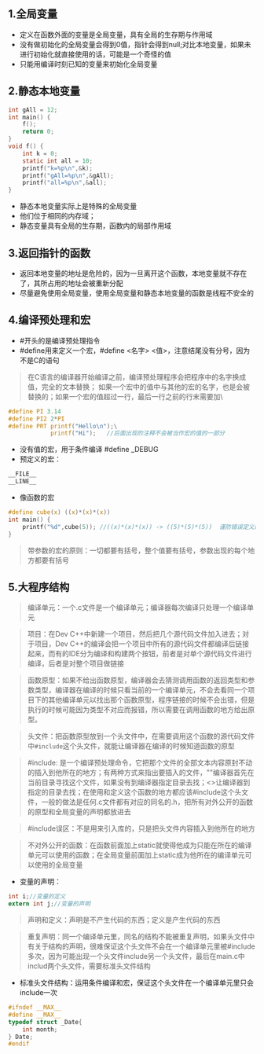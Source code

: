 ## 1.全局变量
- 定义在函数外面的变量是全局变量，具有全局的生存期与作用域
- 没有做初始化的全局变量会得到0值，指针会得到null;对比本地变量，如果未进行初始化就直接使用的话，可能是一个奇怪的值
- 只能用编译时刻已知的变量来初始化全局变量
## 2.静态本地变量
```c
int gAll = 12;
int main() {
    f();
    return 0;
}
void f() {
    int k = 0;
    static int all = 10;
    printf("k=%p\n",&k);
    printf("gAll=%p\n",&gAll);
    printf("all=%p\n",&all);
}
```
- 静态本地变量实际上是特殊的全局变量
- 他们位于相同的内存域；
- 静态变量具有全局的生存期，函数内的局部作用域
## 3.返回指针的函数
- 返回本地变量的地址是危险的，因为一旦离开这个函数，本地变量就不存在了，其所占用的地址会被重新分配
- 尽量避免使用全局变量，使用全局变量和静态本地变量的函数是线程不安全的
## 4.编译预处理和宏
- #开头的是编译预处理指令
- #define用来定义一个宏，#define <名字> <值>，注意结尾没有分号，因为不是C的语句
> 在C语言的编译器开始编译之前，编译预处理程序会把程序中的名字换成值，完全的文本替换；
> 如果一个宏中的值中与其他的宏的名字，也是会被替换的；如果一个宏的值超过一行，最后一行之前的行末需要加\
```c
#define PI 3.14
#define PI2 2*PI
#define PRT printf("Hello\n");\
            printf("Hi");   //后面出现的注释不会被当作宏的值的一部分
```
- 没有值的宏，用于条件编译 #define _DEBUG
- 预定义的宏：
```c
__FILE__  
__LINE__
```
- 像函数的宏
```c
#define cube(x) ((x)*(x)*(x))
int main() {
    printf("%d",cube(5)); //((x)*(x)*(x)) -> ((5)*(5)*(5))  谨防错误定义的宏，如果x不加括号，cube(5+2)就变成5+2*5+2*5+2
}
```
> 带参数的宏的原则：一切都要有括号，整个值要有括号，参数出现的每个地方都要有括号
## 5.大程序结构
> 编译单元：一个.c文件是一个编译单元；编译器每次编译只处理一个编译单元 

> 项目：在Dev C++中新建一个项目，然后把几个源代码文件加入进去；对于项目，Dev C++的编译会把一个项目中所有的源代码文件都编译后链接起来，而有的IDE分为编译和构建两个按钮，前者是对单个源代码文件进行编译，后者是对整个项目做链接

> 函数原型：如果不给出函数原型，编译器会去猜测调用函数的返回类型和参数类型，编译器在编译的时候只看当前的一个编译单元，不会去看同一个项目下的其他编译单元以找出那个函数原型，程序链接的时候不会出错，但是执行的时候可能因为类型不对应而报错，所以需要在调用函数的地方给出原型。
 
> 头文件：把函数原型放到一个头文件中，在需要调用这个函数的源代码文件中`#include`这个头文件，就能让编译器在编译的时候知道函数的原型

> #include: 是一个编译预处理命令，它把那个文件的全部文本内容原封不动的插入到他所在的地方；有两种方式来指出要插入的文件，""编译器首先在当前目录寻找这个文件，如果没有到编译器指定目录去找；<>让编译器到指定的目录去找；在使用和定义这个函数的地方都应该#include这个头文件，一般的做法是任何.c文件都有对应的同名的.h，把所有对外公开的函数的原型和全局变量的声明都放进去

> #include误区：不是用来引入库的，只是把头文件内容插入到他所在的地方

> 不对外公开的函数：在函数前面加上static就使得他成为只能在所在的编译单元可以使用的函数；在全局变量前面加上static成为他所在的编译单元可以使用的全局变量
- 变量的声明：
```c
int i;//变量的定义
extern int j;//变量的声明
```
> 声明和定义：声明是不产生代码的东西；定义是产生代码的东西

> 重复声明：同一个编译单元里，同名的结构不能被重复声明，如果头文件中有关于结构的声明，很难保证这个头文件不会在一个编译单元里被#include多次，因为可能出现一个头文件include另一个头文件，最后在main.c中includ两个头文件，需要标准头文件结构

- 标准头文件结构：运用条件编译和宏，保证这个头文件在一个编译单元里只会include一次
```c
#ifndef __MAX__
#define __MAX__
typedef struct _Date{
    int month;  
} Date;
#endif
```